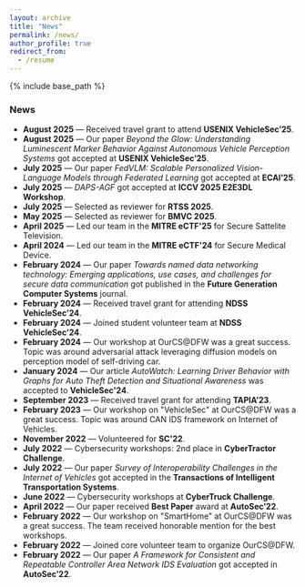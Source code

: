 ```yaml
---
layout: archive
title: "News"
permalink: /news/
author_profile: true
redirect_from:
  - /resume
---
```


{% include base_path %}

### News
- **August 2025** — Received travel grant to attend **USENIX VehicleSec’25**.
- **August 2025** — Our paper *Beyond the Glow: Understanding Luminescent Marker Behavior Against Autonomous Vehicle Perception Systems* got accepted at **USENIX VehicleSec’25**.
- **July 2025** — Our paper *FedVLM: Scalable Personalized Vision-Language Models through Federated Learning* got accepted at **ECAI’25**.
- **July 2025** — *DAPS-AGF* got accepted at **ICCV 2025 E2E3DL Workshop**.
- **July 2025** — Selected as reviewer for **RTSS 2025**.
- **May 2025** — Selected as reviewer for **BMVC 2025**.
- **April 2025** — Led our team in the **MITRE eCTF'25** for Secure Sattelite Television.
- **April 2024** — Led our team in the **MITRE eCTF'24** for Secure Medical Device.
- **February 2024** — Our paper *Towards named data networking technology: Emerging applications, use cases, and challenges for secure data communication* got published in the **Future Generation Computer Systems** journal.
- **February 2024** — Received travel grant for attending **NDSS VehicleSec’24**.
- **February 2024** — Joined student volunteer team at **NDSS VehicleSec’24**.
- **February 2024** — Our workshop at OurCS@DFW was a great success. Topic was around adversarial attack leveraging diffusion models on perception model of self-driving car. 
- **January 2024** — Our article *AutoWatch: Learning Driver Behavior with Graphs for Auto Theft Detection and Situational Awareness* was accepted to **VehicleSec'24**.
- **September 2023** — Received travel grant for attending **TAPIA’23**.
- **February 2023** — Our workshop on "VehicleSec" at OurCS@DFW was a great success. Topic was around CAN IDS framework on Internet of Vehicles. 
- **November 2022** — Volunteered for **SC'22**.
- **July 2022** — Cybersecurity workshops: 2nd place in **CyberTractor Challenge**.
- **July 2022** — Our paper *Survey of Interoperability Challenges in the Internet of Vehicles* got accepted in the **Transactions of Intelligent Transportation Systems**.
- **June 2022** — Cybersecurity workshops at **CyberTruck Challenge**.
- **April 2022** — Our paper received **Best Paper** award at **AutoSec’22**. 
- **February 2022** — Our workshop on "SmartHome" at OurCS@DFW was a great success. The team received honorable mention for the best workshops. 
- **February 2022** — Joined core volunteer team to organize OurCS@DFW. 
- **February 2022** — Our paper *A Framework for Consistent and Repeatable Controller Area Network IDS Evaluation* got accepted in **AutoSec’22**.
 

<!-- Education
======
* Ph.D in CSE, University of Texas at Arlington (UTA), 2025 (expected)
* M.Tech. in CSE, Indian Institute of Technology (Indian School of Mines) Dhanbad, 2019
* B.Tech. in CSE, Kalyani Government Engineering College (KGEC), 2016

Work experience
======
* Spring 2021 - Present: Graduate Teaching Assistant
  * University of Texas at Arlington
  * Duties includes: Grading, conducting labs, teaching (doubt solving sessions)

* Fall 2017 - Fall 2019: Teaching Assistant
  * IIT (ISM) Dhanbad
  * Duties included: Grading, conducting labs, teaching

Skills
======
* Research article writing
* Critical Thinking
* Coding -->

<!-- Publications
======
  <ul>{% for post in site.publications reversed %}
    {% include archive-single-cv.html %}
  {% endfor %}</ul> -->
  
<!-- Talks
======
  <ul>{% for post in site.talks reversed %}
    {% include archive-single-talk-cv.html  %}
  {% endfor %}</ul>
  
Teaching
======
  <ul>{% for post in site.teaching reversed %}
    {% include archive-single-cv.html %}
  {% endfor %}</ul> -->
  
<!-- Service and leadership
======
* Organized workshop about "SmartHome" (2022) and "VehicleSec" (2023,2024) in OurCS@DFW
* Volunteered in International Conference for High Performance Computing, Networking, Storage, and Analysis (SC22) 
* Core Volunteer in SCRF and OurCS@DFW (2022) -->

